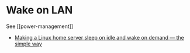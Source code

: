 Wake on LAN
===========

See [[power-management]]

* [Making a Linux home server sleep on idle and wake on demand — the simple way](https://dgross.ca/blog/linux-home-server-auto-sleep/)